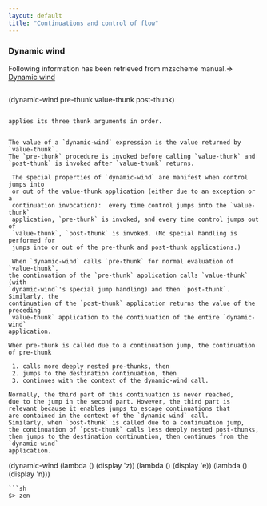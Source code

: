 ```yaml
--- 
layout: default
title: "Continuations and control of flow" 
---
```


### Dynamic wind  

Following information has been retrieved from mzscheme manual.=> [Dynamic wind](https://www.informatik.uni-kiel.de/~scheme/doc/mzscheme/node87.htm)

> ```scheme 
(dynamic-wind pre-thunk value-thunk post-thunk) 
``` 

applies its three thunk arguments in order.


The value of a `dynamic-wind` expression is the value returned by `value-thunk`.  
The `pre-thunk` procedure is invoked before calling `value-thunk` and  
`post-thunk` is invoked after `value-thunk` returns.     

 The special properties of `dynamic-wind` are manifest when control jumps into  
 or out of the value-thunk application (either due to an exception or a  
 continuation invocation):  every time control jumps into the `value-thunk`  
 application, `pre-thunk` is invoked, and every time control jumps out of  
 `value-thunk`, `post-thunk` is invoked. (No special handling is performed for  
 jumps into or out of the pre-thunk and post-thunk applications.)  

 When `dynamic-wind` calls `pre-thunk` for normal evaluation of `value-thunk`,  
the continuation of the `pre-thunk` application calls `value-thunk` (with  
`dynamic-wind`'s special jump handling) and then `post-thunk`. Similarly, the  
continuation of the `post-thunk` application returns the value of the preceding  
`value-thunk` application to the continuation of the entire `dynamic-wind`  
application.

When pre-thunk is called due to a continuation jump, the continuation of pre-thunk

 1. calls more deeply nested pre-thunks, then
 2. jumps to the destination continuation, then
 3. continues with the context of the dynamic-wind call.

Normally, the third part of this continuation is never reached,  
due to the jump in the second part. However, the third part is   
relevant because it enables jumps to escape continuations that  
are contained in the context of the `dynamic-wind` call.   
Similarly, when `post-thunk` is called due to a continuation jump,    
the continuation of `post-thunk` calls less deeply nested post-thunks,  
them jumps to the destination continuation, then continues from the `dynamic-wind`
application.

```
(dynamic-wind
	(lambda () (display 'z))
	(lambda () (display 'e))
	(lambda () (display 'n)))
```
```sh
$> zen
```
